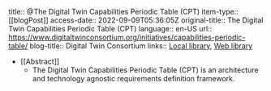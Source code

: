 title:: @The Digital Twin Capabilities Periodic Table (CPT)
item-type:: [[blogPost]]
access-date:: 2022-09-09T05:36:05Z
original-title:: The Digital Twin Capabilities Periodic Table (CPT)
language:: en-US
url:: https://www.digitaltwinconsortium.org/initiatives/capabilities-periodic-table/
blog-title:: Digital Twin Consortium
links:: [Local library](zotero://select/library/items/NU75R2BY), [Web library](https://www.zotero.org/users/6520516/items/NU75R2BY)

- [[Abstract]]
	- The Digital Twin Capabilities Periodic Table (CPT) is an architecture and technology agnostic requirements definition framework.